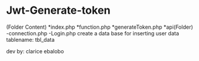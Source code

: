 # Jwt-Generate-token

(Folder Content)
*index.php
*function.php
*generateToken.php
*api(Folder)
-connection.php
-Login.php
create a data base for inserting user data
tablename: tbl_data

dev by: clarice ebalobo
